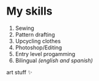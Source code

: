My skills
====
1. Sewing
2. Pattern drafting
3. Upcycling clothes
4. Photoshop/Editing 
5. Entry level progamming 
6. Bilingual _(english and spanish)_

art stuff :sparkles:



